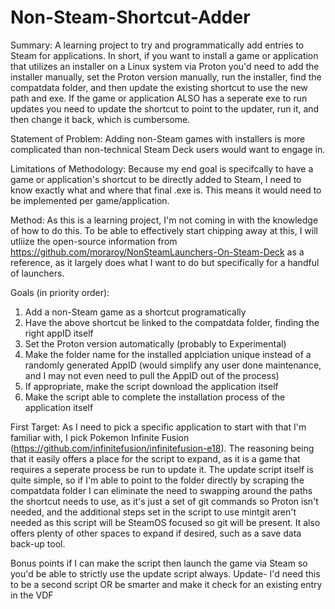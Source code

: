 # Non-Steam-Shortcut-Adder
Summary:
A learning project to try and programmatically add entries to Steam for applications. In short, if you want to install a game or application that utilizes an installer on a Linux system via Proton you'd need to add the installer manually, set the Proton version manually, run the installer, find the compatdata folder, and then update the existing shortcut to use the new path and exe. If the game or application ALSO has a seperate exe to run updates you need to update the shortcut to point to the updater, run it, and then change it back, which is cumbersome.

Statement of Problem:
Adding non-Steam games with installers is more complicated than non-technical Steam Deck users would want to engage in.

Limitations of Methodology:
Because my end goal is specifcally to have a game or application's shortcut to be directly added to Steam, I need to know exactly what and where that final .exe is. This means it would need to be implemented per game/application.

Method:
As this is a learning project, I'm not coming in with the knowledge of how to do this. To be able to effectively start chipping away at this, I will utliize the open-source information from https://github.com/moraroy/NonSteamLaunchers-On-Steam-Deck as a reference, as it largely does what I want to do but specifically for a handful of launchers.

Goals (in priority order):
1. Add a non-Steam game as a shortcut programatically
2. Have the above shortcut be linked to the compatdata folder, finding the right appID itself
3. Set the Proton version automatically (probably to Experimental)
4. Make the folder name for the installed applciation unique instead of a randomly generated AppID (would simplify any user done maintenance, and I may not even need to pull the AppID out of the process) 
5. If appropriate, make the script download the application itself
6. Make the script able to complete the installation process of the application itself

First Target:
As I need to pick a specific application to start with that I'm familiar with, I pick Pokemon Infinite Fusion (https://github.com/infinitefusion/infinitefusion-e18). The reasoning being that it easily offers a place for the script to expand, as it is a game that requires a seperate process be run to update it. The update script itself is quite simple, so if I'm able to point to the folder directly by scraping the compatdata folder I can eliminate the need to swapping around the paths the shortcut needs to use, as it's just a set of git commands so Proton isn't needed, and the additional steps set in the script to use mintgit aren't needed as this script will be SteamOS focused so git will be present. It also offers plenty of other spaces to expand if desired, such as a save data back-up tool. 

Bonus points if I can make the script then launch the game via Steam so you'd be able to strictly use the update script always.
  Update- I'd need this to be a second script OR be smarter and make it check for an existing entry in the VDF
